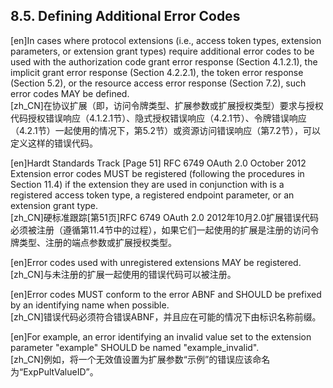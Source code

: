 ## 8.5. Defining Additional Error Codes  

[en]In cases where protocol extensions (i.e., access token types, extension parameters, or extension grant types) require additional error codes to be used with the authorization code grant error response (Section 4.1.2.1), the implicit grant error response (Section 4.2.2.1), the token error response (Section 5.2), or the resource access error response (Section 7.2), such error codes MAY be defined.  
[zh_CN]在协议扩展（即，访问令牌类型、扩展参数或扩展授权类型）要求与授权代码授权错误响应（4.1.2.1节）、隐式授权错误响应（4.2.1节）、令牌错误响应（4.2.1节）一起使用的情况下，第5.2节）或资源访问错误响应（第7.2节），可以定义这样的错误代码。  
  

[en]Hardt Standards Track [Page 51] RFC 6749 OAuth 2.0 October 2012 Extension error codes MUST be registered (following the procedures in Section 11.4) if the extension they are used in conjunction with is a registered access token type, a registered endpoint parameter, or an extension grant type.  
[zh_CN]硬标准跟踪[第51页]RFC 6749 OAuth 2.0 2012年10月2.0扩展错误代码必须被注册（遵循第11.4节中的过程），如果它们一起使用的扩展是注册的访问令牌类型、注册的端点参数或扩展授权类型。  
  

[en]Error codes used with unregistered extensions MAY be registered.  
[zh_CN]与未注册的扩展一起使用的错误代码可以被注册。  
  

[en]Error codes MUST conform to the error ABNF and SHOULD be prefixed by an identifying name when possible.  
[zh_CN]错误代码必须符合错误ABNF，并且应在可能的情况下由标识名称前缀。  
  

[en]For example, an error identifying an invalid value set to the extension parameter "example" SHOULD be named "example_invalid".  
[zh_CN]例如，将一个无效值设置为扩展参数“示例”的错误应该命名为“ExpPultValueID”。  
  



